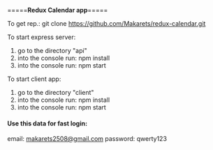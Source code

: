
=====**Redux Calendar app**=====

To get rep.:
	git clone https://github.com/Makarets/redux-calendar.git


To start express server: 
1. go to the directory "api"
2. into the console run: npm install
3. into the console run: npm start
	
To start client app:
1. go to the directory "client"
2. into the console run: npm install
3. into the console run: npm start

#### Use this data for fast login:

email: makarets2508@gmail.com
password: qwerty123
